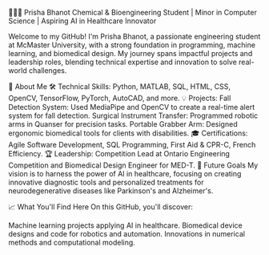 👩🏽‍💻 Prisha Bhanot
Chemical & Bioengineering Student | Minor in Computer Science | Aspiring AI in Healthcare Innovator

Welcome to my GitHub! I'm Prisha Bhanot, a passionate engineering student at McMaster University, with a strong foundation in programming, machine learning, and biomedical design. My journey spans impactful projects and leadership roles, blending technical expertise and innovation to solve real-world challenges.

🌟 About Me
🛠️ Technical Skills: Python, MATLAB, SQL, HTML, CSS, OpenCV, TensorFlow, PyTorch, AutoCAD, and more.
💡 Projects:
Fall Detection System: Used MediaPipe and OpenCV to create a real-time alert system for fall detection.
Surgical Instrument Transfer: Programmed robotic arms in Quanser for precision tasks.
Portable Grabber Arm: Designed ergonomic biomedical tools for clients with disabilities.
🎓 Certifications: Agile Software Development, SQL Programming, First Aid & CPR-C, French Efficiency.
🏆 Leadership: Competition Lead at Ontario Engineering Competition and Biomedical Design Engineer for MED-T.
🎯 Future Goals
My vision is to harness the power of AI in healthcare, focusing on creating innovative diagnostic tools and personalized treatments for neurodegenerative diseases like Parkinson's and Alzheimer's.

📈 What You'll Find Here
On this GitHub, you'll discover:

Machine learning projects applying AI in healthcare.
Biomedical device designs and code for robotics and automation.
Innovations in numerical methods and computational modeling.


